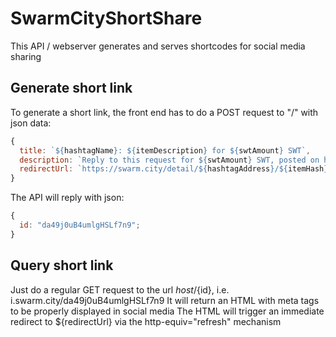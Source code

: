 # SwarmCityShortShare

This API / webserver generates and serves shortcodes for social media sharing

## Generate short link

To generate a short link, the front end has to do a POST request to "/" with json data:

```js
{
  title: `${hashtagName}: ${itemDescription} for ${swtAmount} SWT`,
  description: `Reply to this request for ${swtAmount} SWT, posted on hashtag ${hashtagName}`,
  redirectUrl: `https://swarm.city/detail/${hashtagAddress}/${itemHash}`,
}
```

The API will reply with json:

```js
{
  id: "da49j0uB4umlgHSLf7n9";
}
```

## Query short link

Just do a regular GET request to the url ${host}/${id}, i.e. i.swarm.city/da49j0uB4umlgHSLf7n9
It will return an HTML with meta tags to be properly displayed in social media
The HTML will trigger an immediate redirect to \${redirectUrl} via the http-equiv="refresh" mechanism

